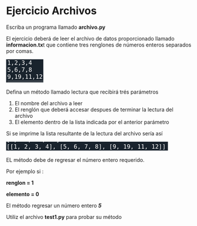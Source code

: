 # Ejercicio Archivos

Escriba un programa llamado **archivo.py**

El ejercicio deberá de leer el archivo de datos proporcionado llamado **informacion.tx**t que contiene tres renglones de números enteros separados por comas.

![image-20200926182334906](img/texto.png)

Defina un método llamado lectura que recibirá trés parámetros

1. El nombre del archivo a leer
2. El renglón que deberá  accesar despues de terminar la lectura del archivo
3. El elemento dentro de la lista indicada por el anterior parámetro

Si se imprime la lista resultante de la lectura del archivo sería así 

![image-20200926182624581](img/listas.png)

EL método debe de regresar el número entero requerido.

Por ejemplo si :

**renglon = 1**

**elemento = 0**

El método regresar un número entero ***5***

Utiliz el archivo **test1.py** para probar su método

